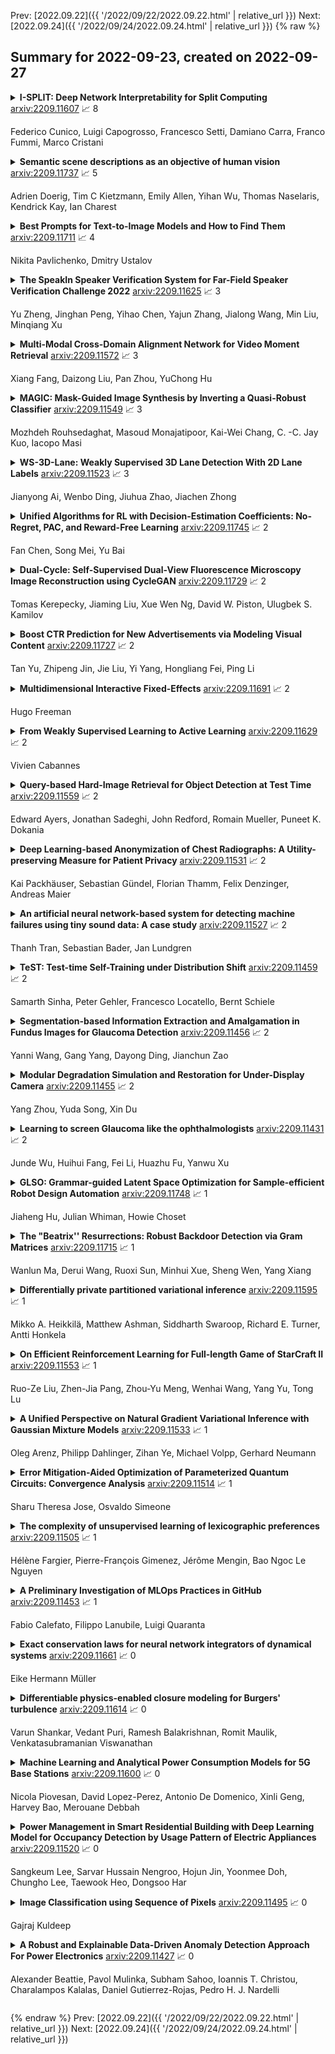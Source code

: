 Prev: [2022.09.22]({{ '/2022/09/22/2022.09.22.html' | relative_url }})  Next: [2022.09.24]({{ '/2022/09/24/2022.09.24.html' | relative_url }})
{% raw %}
## Summary for 2022-09-23, created on 2022-09-27


<details><summary><b>I-SPLIT: Deep Network Interpretability for Split Computing</b>
<a href="https://arxiv.org/abs/2209.11607">arxiv:2209.11607</a>
&#x1F4C8; 8 <br>
<p>Federico Cunico, Luigi Capogrosso, Francesco Setti, Damiano Carra, Franco Fummi, Marco Cristani</p></summary>
<p>

**Abstract:** This work makes a substantial step in the field of split computing, i.e., how to split a deep neural network to host its early part on an embedded device and the rest on a server. So far, potential split locations have been identified exploiting uniquely architectural aspects, i.e., based on the layer sizes. Under this paradigm, the efficacy of the split in terms of accuracy can be evaluated only after having performed the split and retrained the entire pipeline, making an exhaustive evaluation of all the plausible splitting points prohibitive in terms of time. Here we show that not only the architecture of the layers does matter, but the importance of the neurons contained therein too. A neuron is important if its gradient with respect to the correct class decision is high. It follows that a split should be applied right after a layer with a high density of important neurons, in order to preserve the information flowing until then. Upon this idea, we propose Interpretable Split (I-SPLIT): a procedure that identifies the most suitable splitting points by providing a reliable prediction on how well this split will perform in terms of classification accuracy, beforehand of its effective implementation. As a further major contribution of I-SPLIT, we show that the best choice for the splitting point on a multiclass categorization problem depends also on which specific classes the network has to deal with. Exhaustive experiments have been carried out on two networks, VGG16 and ResNet-50, and three datasets, Tiny-Imagenet-200, notMNIST, and Chest X-Ray Pneumonia. The source code is available at https://github.com/vips4/I-Split.

</p>
</details>

<details><summary><b>Semantic scene descriptions as an objective of human vision</b>
<a href="https://arxiv.org/abs/2209.11737">arxiv:2209.11737</a>
&#x1F4C8; 5 <br>
<p>Adrien Doerig, Tim C Kietzmann, Emily Allen, Yihan Wu, Thomas Naselaris, Kendrick Kay, Ian Charest</p></summary>
<p>

**Abstract:** Interpreting the meaning of a visual scene requires not only identification of its constituent objects, but also a rich semantic characterization of object interrelations. Here, we study the neural mechanisms underlying visuo-semantic transformations by applying modern computational techniques to a large-scale 7T fMRI dataset of human brain responses elicited by complex natural scenes. Using semantic embeddings obtained by applying linguistic deep learning models to human-generated scene descriptions, we identify a widely distributed network of brain regions that encode semantic scene descriptions. Importantly, these semantic embeddings better explain activity in these regions than traditional object category labels. In addition, they are effective predictors of activity despite the fact that the participants did not actively engage in a semantic task, suggesting that visuo-semantic transformations are a default mode of vision. In support of this view, we then show that highly accurate reconstructions of scene captions can be directly linearly decoded from patterns of brain activity. Finally, a recurrent convolutional neural network trained on semantic embeddings further outperforms semantic embeddings in predicting brain activity, providing a mechanistic model of the brain's visuo-semantic transformations. Together, these experimental and computational results suggest that transforming visual input into rich semantic scene descriptions may be a central objective of the visual system, and that focusing efforts on this new objective may lead to improved models of visual information processing in the human brain.

</p>
</details>

<details><summary><b>Best Prompts for Text-to-Image Models and How to Find Them</b>
<a href="https://arxiv.org/abs/2209.11711">arxiv:2209.11711</a>
&#x1F4C8; 4 <br>
<p>Nikita Pavlichenko, Dmitry Ustalov</p></summary>
<p>

**Abstract:** Recent progress in generative models, especially in text-guided diffusion models, has enabled the production of aesthetically-pleasing imagery resembling the works of professional human artists. However, one has to carefully compose the textual description, called the prompt, and augment it with a set of clarifying keywords. Since aesthetics are challenging to evaluate computationally, human feedback is needed to determine the optimal prompt formulation and keyword combination. In this paper, we present a human-in-the-loop approach to learning the most useful combination of prompt keywords using a genetic algorithm. We also show how such an approach can improve the aesthetic appeal of images depicting the same descriptions.

</p>
</details>

<details><summary><b>The SpeakIn Speaker Verification System for Far-Field Speaker Verification Challenge 2022</b>
<a href="https://arxiv.org/abs/2209.11625">arxiv:2209.11625</a>
&#x1F4C8; 3 <br>
<p>Yu Zheng, Jinghan Peng, Yihao Chen, Yajun Zhang, Jialong Wang, Min Liu, Minqiang Xu</p></summary>
<p>

**Abstract:** This paper describes speaker verification (SV) systems submitted by the SpeakIn team to the Task 1 and Task 2 of the Far-Field Speaker Verification Challenge 2022 (FFSVC2022). SV tasks of the challenge focus on the problem of fully supervised far-field speaker verification (Task 1) and semi-supervised far-field speaker verification (Task 2). In Task 1, we used the VoxCeleb and FFSVC2020 datasets as train datasets. And for Task 2, we only used the VoxCeleb dataset as train set. The ResNet-based and RepVGG-based architectures were developed for this challenge. Global statistic pooling structure and MQMHA pooling structure were used to aggregate the frame-level features across time to obtain utterance-level representation. We adopted AM-Softmax and AAM-Softmax to classify the resulting embeddings. We innovatively propose a staged transfer learning method. In the pre-training stage we reserve the speaker weights, and there are no positive samples to train them in this stage. Then we fine-tune these weights with both positive and negative samples in the second stage. Compared with the traditional transfer learning strategy, this strategy can better improve the model performance. The Sub-Mean and AS-Norm backend methods were used to solve the problem of domain mismatch. In the fusion stage, three models were fused in Task1 and two models were fused in Task2. On the FFSVC2022 leaderboard, the EER of our submission is 3.0049% and the corresponding minDCF is 0.2938 in Task1. In Task2, EER and minDCF are 6.2060% and 0.5232 respectively. Our approach leads to excellent performance and ranks 1st in both challenge tasks.

</p>
</details>

<details><summary><b>Multi-Modal Cross-Domain Alignment Network for Video Moment Retrieval</b>
<a href="https://arxiv.org/abs/2209.11572">arxiv:2209.11572</a>
&#x1F4C8; 3 <br>
<p>Xiang Fang, Daizong Liu, Pan Zhou, YuChong Hu</p></summary>
<p>

**Abstract:** As an increasingly popular task in multimedia information retrieval, video moment retrieval (VMR) aims to localize the target moment from an untrimmed video according to a given language query. Most previous methods depend heavily on numerous manual annotations (i.e., moment boundaries), which are extremely expensive to acquire in practice. In addition, due to the domain gap between different datasets, directly applying these pre-trained models to an unseen domain leads to a significant performance drop. In this paper, we focus on a novel task: cross-domain VMR, where fully-annotated datasets are available in one domain (``source domain''), but the domain of interest (``target domain'') only contains unannotated datasets. As far as we know, we present the first study on cross-domain VMR. To address this new task, we propose a novel Multi-Modal Cross-Domain Alignment (MMCDA) network to transfer the annotation knowledge from the source domain to the target domain. However, due to the domain discrepancy between the source and target domains and the semantic gap between videos and queries, directly applying trained models to the target domain generally leads to a performance drop. To solve this problem, we develop three novel modules: (i) a domain alignment module is designed to align the feature distributions between different domains of each modality; (ii) a cross-modal alignment module aims to map both video and query features into a joint embedding space and to align the feature distributions between different modalities in the target domain; (iii) a specific alignment module tries to obtain the fine-grained similarity between a specific frame and the given query for optimal localization. By jointly training these three modules, our MMCDA can learn domain-invariant and semantic-aligned cross-modal representations.

</p>
</details>

<details><summary><b>MAGIC: Mask-Guided Image Synthesis by Inverting a Quasi-Robust Classifier</b>
<a href="https://arxiv.org/abs/2209.11549">arxiv:2209.11549</a>
&#x1F4C8; 3 <br>
<p>Mozhdeh Rouhsedaghat, Masoud Monajatipoor, Kai-Wei Chang, C. -C. Jay Kuo, Iacopo Masi</p></summary>
<p>

**Abstract:** We offer a method for one-shot image synthesis that allows controlling manipulations of a single image by inverting a quasi-robust classifier equipped with strong regularizers. Our proposed method, entitled Magic, samples structured gradients from a pre-trained quasi-robust classifier to better preserve the input semantics while preserving its classification accuracy, thereby guaranteeing credibility in the synthesis. Unlike current methods that use complex primitives to supervise the process or use attention maps as a weak supervisory signal, Magic aggregates gradients over the input, driven by a guide binary mask that enforces a strong, spatial prior. Magic implements a series of manipulations with a single framework achieving shape and location control, intense non-rigid shape deformations, and copy/move operations in the presence of repeating objects and gives users firm control over the synthesis by requiring simply specifying binary guide masks. Our study and findings are supported by various qualitative comparisons with the state-of-the-art on the same images sampled from ImageNet and quantitative analysis using machine perception along with a user survey of 100+ participants that endorse our synthesis quality.

</p>
</details>

<details><summary><b>WS-3D-Lane: Weakly Supervised 3D Lane Detection With 2D Lane Labels</b>
<a href="https://arxiv.org/abs/2209.11523">arxiv:2209.11523</a>
&#x1F4C8; 3 <br>
<p>Jianyong Ai, Wenbo Ding, Jiuhua Zhao, Jiachen Zhong</p></summary>
<p>

**Abstract:** Compared to 2D lanes, real 3D lane data is difficult to collect accurately. In this paper, we propose a novel method for training 3D lanes with only 2D lane labels, called weakly supervised 3D lane detection WS-3D-Lane. By assumptions of constant lane width and equal height on adjacent lanes, we indirectly supervise 3D lane heights in the training. To overcome the problem of the dynamic change of the camera pitch during data collection, a camera pitch self-calibration method is proposed. In anchor representation, we propose a double-layer anchor with a improved non-maximum suppression (NMS) method, which enables the anchor-based method to predict two lane lines that are close. Experiments are conducted on the base of 3D-LaneNet under two supervision methods. Under weakly supervised setting, our WS-3D-Lane outperforms previous 3D-LaneNet: F-score rises to 92.3% on Apollo 3D synthetic dataset, and F1 rises to 74.5% on ONCE-3DLanes. Meanwhile, WS-3D-Lane in purely supervised setting makes more increments and outperforms state-of-the-art. To the best of our knowledge, WS-3D-Lane is the first try of 3D lane detection under weakly supervised setting.

</p>
</details>

<details><summary><b>Unified Algorithms for RL with Decision-Estimation Coefficients: No-Regret, PAC, and Reward-Free Learning</b>
<a href="https://arxiv.org/abs/2209.11745">arxiv:2209.11745</a>
&#x1F4C8; 2 <br>
<p>Fan Chen, Song Mei, Yu Bai</p></summary>
<p>

**Abstract:** Finding unified complexity measures and algorithms for sample-efficient learning is a central topic of research in reinforcement learning (RL). The Decision-Estimation Coefficient (DEC) is recently proposed by Foster et al. (2021) as a necessary and sufficient complexity measure for sample-efficient no-regret RL. This paper makes progress towards a unified theory for RL with the DEC framework. First, we propose two new DEC-type complexity measures: Explorative DEC (EDEC), and Reward-Free DEC (RFDEC). We show that they are necessary and sufficient for sample-efficient PAC learning and reward-free learning, thereby extending the original DEC which only captures no-regret learning. Next, we design new unified sample-efficient algorithms for all three learning goals. Our algorithms instantiate variants of the Estimation-To-Decisions (E2D) meta-algorithm with a strong and general model estimation subroutine. Even in the no-regret setting, our algorithm E2D-TA improves upon the algorithms of Foster et al. (2021) which require either bounding a variant of the DEC which may be prohibitively large, or designing problem-specific estimation subroutines. As applications, we recover existing and obtain new sample-efficient learning results for a wide range of tractable RL problems using essentially a single algorithm. Finally, as a connection, we re-analyze two existing optimistic model-based algorithms based on Posterior Sampling or Maximum Likelihood Estimation, showing that they enjoy similar regret bounds as E2D-TA under similar structural conditions as the DEC.

</p>
</details>

<details><summary><b>Dual-Cycle: Self-Supervised Dual-View Fluorescence Microscopy Image Reconstruction using CycleGAN</b>
<a href="https://arxiv.org/abs/2209.11729">arxiv:2209.11729</a>
&#x1F4C8; 2 <br>
<p>Tomas Kerepecky, Jiaming Liu, Xue Wen Ng, David W. Piston, Ulugbek S. Kamilov</p></summary>
<p>

**Abstract:** Three-dimensional fluorescence microscopy often suffers from anisotropy, where the resolution along the axial direction is lower than that within the lateral imaging plane. We address this issue by presenting Dual-Cycle, a new framework for joint deconvolution and fusion of dual-view fluorescence images. Inspired by the recent Neuroclear method, Dual-Cycle is designed as a cycle-consistent generative network trained in a self-supervised fashion by combining a dual-view generator and prior-guided degradation model. We validate Dual-Cycle on both synthetic and real data showing its state-of-the-art performance without any external training data.

</p>
</details>

<details><summary><b>Boost CTR Prediction for New Advertisements via Modeling Visual Content</b>
<a href="https://arxiv.org/abs/2209.11727">arxiv:2209.11727</a>
&#x1F4C8; 2 <br>
<p>Tan Yu, Zhipeng Jin, Jie Liu, Yi Yang, Hongliang Fei, Ping Li</p></summary>
<p>

**Abstract:** Existing advertisements click-through rate (CTR) prediction models are mainly dependent on behavior ID features, which are learned based on the historical user-ad interactions. Nevertheless, behavior ID features relying on historical user behaviors are not feasible to describe new ads without previous interactions with users. To overcome the limitations of behavior ID features in modeling new ads, we exploit the visual content in ads to boost the performance of CTR prediction models. Specifically, we map each ad into a set of visual IDs based on its visual content. These visual IDs are further used for generating the visual embedding for enhancing CTR prediction models. We formulate the learning of visual IDs into a supervised quantization problem. Due to a lack of class labels for commercial images in advertisements, we exploit image textual descriptions as the supervision to optimize the image extractor for generating effective visual IDs. Meanwhile, since the hard quantization is non-differentiable, we soften the quantization operation to make it support the end-to-end network training. After mapping each image into visual IDs, we learn the embedding for each visual ID based on the historical user-ad interactions accumulated in the past. Since the visual ID embedding depends only on the visual content, it generalizes well to new ads. Meanwhile, the visual ID embedding complements the ad behavior ID embedding. Thus, it can considerably boost the performance of the CTR prediction models previously relying on behavior ID features for both new ads and ads that have accumulated rich user behaviors. After incorporating the visual ID embedding in the CTR prediction model of Baidu online advertising, the average CTR of ads improves by 1.46%, and the total charge increases by 1.10%.

</p>
</details>

<details><summary><b>Multidimensional Interactive Fixed-Effects</b>
<a href="https://arxiv.org/abs/2209.11691">arxiv:2209.11691</a>
&#x1F4C8; 2 <br>
<p>Hugo Freeman</p></summary>
<p>

**Abstract:** This paper studies a linear and additively separable model for multidimensional panel data of three or more dimensions with unobserved interactive fixed effects. Two approaches are considered to account for these unobserved interactive fixed-effects when estimating coefficients on the observed covariates. First, the model is embedded within the standard two-dimensional panel framework and restrictions are derived under which the factor structure methods in Bai (2009) lead to consistent estimation of model parameters. The second approach considers group fixed-effects and kernel methods that are more robust to the multidimensional nature of the problem. Theoretical results and simulations show the benefit of standard two-dimensional panel methods when the structure of the interactive fixed-effect term is known, but also highlight how the group fixed-effects and kernel methods perform well without knowledge of this structure. The methods are implemented to estimate the demand elasticity for beer under a handful of models for demand.

</p>
</details>

<details><summary><b>From Weakly Supervised Learning to Active Learning</b>
<a href="https://arxiv.org/abs/2209.11629">arxiv:2209.11629</a>
&#x1F4C8; 2 <br>
<p>Vivien Cabannes</p></summary>
<p>

**Abstract:** Applied mathematics and machine computations have raised a lot of hope since the recent success of supervised learning. Many practitioners in industries have been trying to switch from their old paradigms to machine learning. Interestingly, those data scientists spend more time scrapping, annotating and cleaning data than fine-tuning models. This thesis is motivated by the following question: can we derive a more generic framework than the one of supervised learning in order to learn from clutter data?
  This question is approached through the lens of weakly supervised learning, assuming that the bottleneck of data collection lies in annotation. We model weak supervision as giving, rather than a unique target, a set of target candidates. We argue that one should look for an ``optimistic'' function that matches most of the observations. This allows us to derive a principle to disambiguate partial labels. We also discuss the advantage to incorporate unsupervised learning techniques into our framework, in particular manifold regularization approached through diffusion techniques, for which we derived a new algorithm that scales better with input dimension then the baseline method.
  Finally, we switch from passive to active weakly supervised learning, introducing the ``active labeling'' framework, in which a practitioner can query weak information about chosen data. Among others, we leverage the fact that one does not need full information to access stochastic gradients and perform stochastic gradient descent.

</p>
</details>

<details><summary><b>Query-based Hard-Image Retrieval for Object Detection at Test Time</b>
<a href="https://arxiv.org/abs/2209.11559">arxiv:2209.11559</a>
&#x1F4C8; 2 <br>
<p>Edward Ayers, Jonathan Sadeghi, John Redford, Romain Mueller, Puneet K. Dokania</p></summary>
<p>

**Abstract:** There is a longstanding interest in capturing the error behaviour of object detectors by finding images where their performance is likely to be unsatisfactory. In real-world applications such as autonomous driving, it is also crucial to characterise potential failures beyond simple requirements of detection performance. For example, a missed detection of a pedestrian close to an ego vehicle will generally require closer inspection than a missed detection of a car in the distance. The problem of predicting such potential failures at test time has largely been overlooked in the literature and conventional approaches based on detection uncertainty fall short in that they are agnostic to such fine-grained characterisation of errors. In this work, we propose to reformulate the problem of finding "hard" images as a query-based hard image retrieval task, where queries are specific definitions of "hardness", and offer a simple and intuitive method that can solve this task for a large family of queries. Our method is entirely post-hoc, does not require ground-truth annotations, is independent of the choice of a detector, and relies on an efficient Monte Carlo estimation that uses a simple stochastic model in place of the ground-truth. We show experimentally that it can be applied successfully to a wide variety of queries for which it can reliably identify hard images for a given detector without any labelled data. We provide results on ranking and classification tasks using the widely used RetinaNet, Faster-RCNN, Mask-RCNN, and Cascade Mask-RCNN object detectors.

</p>
</details>

<details><summary><b>Deep Learning-based Anonymization of Chest Radiographs: A Utility-preserving Measure for Patient Privacy</b>
<a href="https://arxiv.org/abs/2209.11531">arxiv:2209.11531</a>
&#x1F4C8; 2 <br>
<p>Kai Packhäuser, Sebastian Gündel, Florian Thamm, Felix Denzinger, Andreas Maier</p></summary>
<p>

**Abstract:** Robust and reliable anonymization of chest radiographs constitutes an essential step before publishing large datasets of such for research purposes. The conventional anonymization process is carried out by obscuring personal information in the images with black boxes and removing or replacing meta-information. However, such simple measures retain biometric information in the chest radiographs, allowing patients to be re-identified by a linkage attack. Therefore, we see an urgent need to obfuscate the biometric information appearing in the images. To the best of our knowledge, we propose the first deep learning-based approach to targetedly anonymize chest radiographs while maintaining data utility for diagnostic and machine learning purposes. Our model architecture is a composition of three independent neural networks that, when collectively used, allow for learning a deformation field that is able to impede patient re-identification. The individual influence of each component is investigated with an ablation study. Quantitative results on the ChestX-ray14 dataset show a reduction of patient re-identification from 81.8% to 58.6% in the area under the receiver operating characteristic curve (AUC) with little impact on the abnormality classification performance. This indicates the ability to preserve underlying abnormality patterns while increasing patient privacy. Furthermore, we compare the proposed deep learning-based anonymization approach with differentially private image pixelization, and demonstrate the superiority of our method towards resolving the privacy-utility trade-off for chest radiographs.

</p>
</details>

<details><summary><b>An artificial neural network-based system for detecting machine failures using tiny sound data: A case study</b>
<a href="https://arxiv.org/abs/2209.11527">arxiv:2209.11527</a>
&#x1F4C8; 2 <br>
<p>Thanh Tran, Sebastian Bader, Jan Lundgren</p></summary>
<p>

**Abstract:** In an effort to advocate the research for a deep learning-based machine failure detection system, we present a case study of our proposed system based on a tiny sound dataset. Our case study investigates a variational autoencoder (VAE) for augmenting a small drill sound dataset from Valmet AB. A Valmet dataset contains 134 sounds that have been divided into two categories: "Anomaly" and "Normal" recorded from a drilling machine in Valmet AB, a company in Sundsvall, Sweden that supplies equipment and processes for the production of biofuels. Using deep learning models to detect failure drills on such a small sound dataset is typically unsuccessful. We employed a VAE to increase the number of sounds in the tiny dataset by synthesizing new sounds from original sounds. The augmented dataset was created by combining these synthesized sounds with the original sounds. We used a high-pass filter with a passband frequency of 1000 Hz and a low-pass filter with a passband frequency of 22\kern 0.16667em000 Hz to pre-process sounds in the augmented dataset before transforming them to Mel spectrograms. The pre-trained 2D-CNN Alexnet was then trained using these Mel spectrograms. When compared to using the original tiny sound dataset to train pre-trained Alexnet, using the augmented sound dataset enhanced the CNN model's classification results by 6.62\%(94.12\% when trained on the augmented dataset versus 87.5\% when trained on the original dataset).

</p>
</details>

<details><summary><b>TeST: Test-time Self-Training under Distribution Shift</b>
<a href="https://arxiv.org/abs/2209.11459">arxiv:2209.11459</a>
&#x1F4C8; 2 <br>
<p>Samarth Sinha, Peter Gehler, Francesco Locatello, Bernt Schiele</p></summary>
<p>

**Abstract:** Despite their recent success, deep neural networks continue to perform poorly when they encounter distribution shifts at test time. Many recently proposed approaches try to counter this by aligning the model to the new distribution prior to inference. With no labels available this requires unsupervised objectives to adapt the model on the observed test data. In this paper, we propose Test-Time Self-Training (TeST): a technique that takes as input a model trained on some source data and a novel data distribution at test time, and learns invariant and robust representations using a student-teacher framework. We find that models adapted using TeST significantly improve over baseline test-time adaptation algorithms. TeST achieves competitive performance to modern domain adaptation algorithms, while having access to 5-10x less data at time of adaption. We thoroughly evaluate a variety of baselines on two tasks: object detection and image segmentation and find that models adapted with TeST. We find that TeST sets the new state-of-the art for test-time domain adaptation algorithms.

</p>
</details>

<details><summary><b>Segmentation-based Information Extraction and Amalgamation in Fundus Images for Glaucoma Detection</b>
<a href="https://arxiv.org/abs/2209.11456">arxiv:2209.11456</a>
&#x1F4C8; 2 <br>
<p>Yanni Wang, Gang Yang, Dayong Ding, Jianchun Zao</p></summary>
<p>

**Abstract:** Glaucoma is a severe blinding disease, for which automatic detection methods are urgently needed to alleviate the scarcity of ophthalmologists. Many works have proposed to employ deep learning methods that involve the segmentation of optic disc and cup for glaucoma detection, in which the segmentation process is often considered merely as an upstream sub-task. The relationship between fundus images and segmentation masks in terms of joint decision-making in glaucoma assessment is rarely explored. We propose a novel segmentation-based information extraction and amalgamation method for the task of glaucoma detection, which leverages the robustness of segmentation masks without disregarding the rich information in the original fundus images. Experimental results on both private and public datasets demonstrate that our proposed method outperforms all models that utilize solely either fundus images or masks.

</p>
</details>

<details><summary><b>Modular Degradation Simulation and Restoration for Under-Display Camera</b>
<a href="https://arxiv.org/abs/2209.11455">arxiv:2209.11455</a>
&#x1F4C8; 2 <br>
<p>Yang Zhou, Yuda Song, Xin Du</p></summary>
<p>

**Abstract:** Under-display camera (UDC) provides an elegant solution for full-screen smartphones. However, UDC captured images suffer from severe degradation since sensors lie under the display. Although this issue can be tackled by image restoration networks, these networks require large-scale image pairs for training. To this end, we propose a modular network dubbed MPGNet trained using the generative adversarial network (GAN) framework for simulating UDC imaging. Specifically, we note that the UDC imaging degradation process contains brightness attenuation, blurring, and noise corruption. Thus we model each degradation with a characteristic-related modular network, and all modular networks are cascaded to form the generator. Together with a pixel-wise discriminator and supervised loss, we can train the generator to simulate the UDC imaging degradation process. Furthermore, we present a Transformer-style network named DWFormer for UDC image restoration. For practical purposes, we use depth-wise convolution instead of the multi-head self-attention to aggregate local spatial information. Moreover, we propose a novel channel attention module to aggregate global information, which is critical for brightness recovery. We conduct evaluations on the UDC benchmark, and our method surpasses the previous state-of-the-art models by 1.23 dB on the P-OLED track and 0.71 dB on the T-OLED track, respectively.

</p>
</details>

<details><summary><b>Learning to screen Glaucoma like the ophthalmologists</b>
<a href="https://arxiv.org/abs/2209.11431">arxiv:2209.11431</a>
&#x1F4C8; 2 <br>
<p>Junde Wu, Huihui Fang, Fei Li, Huazhu Fu, Yanwu Xu</p></summary>
<p>

**Abstract:** GAMMA Challenge is organized to encourage the AI models to screen the glaucoma from a combination of 2D fundus image and 3D optical coherence tomography volume, like the ophthalmologists.

</p>
</details>

<details><summary><b>GLSO: Grammar-guided Latent Space Optimization for Sample-efficient Robot Design Automation</b>
<a href="https://arxiv.org/abs/2209.11748">arxiv:2209.11748</a>
&#x1F4C8; 1 <br>
<p>Jiaheng Hu, Julian Whiman, Howie Choset</p></summary>
<p>

**Abstract:** Robots have been used in all sorts of automation, and yet the design of robots remains mainly a manual task. We seek to provide design tools to automate the design of robots themselves. An important challenge in robot design automation is the large and complex design search space which grows exponentially with the number of components, making optimization difficult and sample inefficient. In this work, we present Grammar-guided Latent Space Optimization (GLSO), a framework that transforms design automation into a low-dimensional continuous optimization problem by training a graph variational autoencoder (VAE) to learn a mapping between the graph-structured design space and a continuous latent space. This transformation allows optimization to be conducted in a continuous latent space, where sample efficiency can be significantly boosted by applying algorithms such as Bayesian Optimization. GLSO guides training of the VAE using graph grammar rules and robot world space features, such that the learned latent space focus on valid robots and is easier for the optimization algorithm to explore. Importantly, the trained VAE can be reused to search for designs specialized to multiple different tasks without retraining. We evaluate GLSO by designing robots for a set of locomotion tasks in simulation, and demonstrate that our method outperforms related state-of-the-art robot design automation methods.

</p>
</details>

<details><summary><b>The "Beatrix'' Resurrections: Robust Backdoor Detection via Gram Matrices</b>
<a href="https://arxiv.org/abs/2209.11715">arxiv:2209.11715</a>
&#x1F4C8; 1 <br>
<p>Wanlun Ma, Derui Wang, Ruoxi Sun, Minhui Xue, Sheng Wen, Yang Xiang</p></summary>
<p>

**Abstract:** Deep Neural Networks (DNNs) are susceptible to backdoor attacks during training. The model corrupted in this way functions normally, but when triggered by certain patterns in the input, produces a predefined target label. Existing defenses usually rely on the assumption of the universal backdoor setting in which poisoned samples share the same uniform trigger. However, recent advanced backdoor attacks show that this assumption is no longer valid in dynamic backdoors where the triggers vary from input to input, thereby defeating the existing defenses.
  In this work, we propose a novel technique, Beatrix (backdoor detection via Gram matrix). Beatrix utilizes Gram matrix to capture not only the feature correlations but also the appropriately high-order information of the representations. By learning class-conditional statistics from activation patterns of normal samples, Beatrix can identify poisoned samples by capturing the anomalies in activation patterns. To further improve the performance in identifying target labels, Beatrix leverages kernel-based testing without making any prior assumptions on representation distribution. We demonstrate the effectiveness of our method through extensive evaluation and comparison with state-of-the-art defensive techniques. The experimental results show that our approach achieves an F1 score of 91.1% in detecting dynamic backdoors, while the state of the art can only reach 36.9%.

</p>
</details>

<details><summary><b>Differentially private partitioned variational inference</b>
<a href="https://arxiv.org/abs/2209.11595">arxiv:2209.11595</a>
&#x1F4C8; 1 <br>
<p>Mikko A. Heikkilä, Matthew Ashman, Siddharth Swaroop, Richard E. Turner, Antti Honkela</p></summary>
<p>

**Abstract:** Learning a privacy-preserving model from distributed sensitive data is an increasingly important problem, often formulated in the federated learning context. Variational inference has recently been extended to the non-private federated learning setting via the partitioned variational inference algorithm. For privacy protection, the current gold standard is called differential privacy. Differential privacy guarantees privacy in a strong, mathematically clearly defined sense.
  In this paper, we present differentially private partitioned variational inference, the first general framework for learning a variational approximation to a Bayesian posterior distribution in the federated learning setting while minimising the number of communication rounds and providing differential privacy guarantees for data subjects.
  We propose three alternative implementations in the general framework, one based on perturbing local optimisation done by individual parties, and two based on perturbing global updates (one using a version of federated averaging, one adding virtual parties to the protocol), and compare their properties both theoretically and empirically. We show that perturbing the local optimisation works well with simple and complex models as long as each party has enough local data. However, the privacy is always guaranteed independently by each party. In contrast, perturbing the global updates works best with relatively simple models. Given access to suitable secure primitives, such as secure aggregation or secure shuffling, the performance can be improved by all parties guaranteeing privacy jointly.

</p>
</details>

<details><summary><b>On Efficient Reinforcement Learning for Full-length Game of StarCraft II</b>
<a href="https://arxiv.org/abs/2209.11553">arxiv:2209.11553</a>
&#x1F4C8; 1 <br>
<p>Ruo-Ze Liu, Zhen-Jia Pang, Zhou-Yu Meng, Wenhai Wang, Yang Yu, Tong Lu</p></summary>
<p>

**Abstract:** StarCraft II (SC2) poses a grand challenge for reinforcement learning (RL), of which the main difficulties include huge state space, varying action space, and a long time horizon. In this work, we investigate a set of RL techniques for the full-length game of StarCraft II. We investigate a hierarchical RL approach involving extracted macro-actions and a hierarchical architecture of neural networks. We investigate a curriculum transfer training procedure and train the agent on a single machine with 4 GPUs and 48 CPU threads. On a 64x64 map and using restrictive units, we achieve a win rate of 99% against the level-1 built-in AI. Through the curriculum transfer learning algorithm and a mixture of combat models, we achieve a 93% win rate against the most difficult non-cheating level built-in AI (level-7). In this extended version of the paper, we improve our architecture to train the agent against the cheating level AIs and achieve the win rate against the level-8, level-9, and level-10 AIs as 96%, 97%, and 94%, respectively. Our codes are at https://github.com/liuruoze/HierNet-SC2. To provide a baseline referring the AlphaStar for our work as well as the research and open-source community, we reproduce a scaled-down version of it, mini-AlphaStar (mAS). The latest version of mAS is 1.07, which can be trained on the raw action space which has 564 actions. It is designed to run training on a single common machine, by making the hyper-parameters adjustable. We then compare our work with mAS using the same resources and show that our method is more effective. The codes of mini-AlphaStar are at https://github.com/liuruoze/mini-AlphaStar. We hope our study could shed some light on the future research of efficient reinforcement learning on SC2 and other large-scale games.

</p>
</details>

<details><summary><b>A Unified Perspective on Natural Gradient Variational Inference with Gaussian Mixture Models</b>
<a href="https://arxiv.org/abs/2209.11533">arxiv:2209.11533</a>
&#x1F4C8; 1 <br>
<p>Oleg Arenz, Philipp Dahlinger, Zihan Ye, Michael Volpp, Gerhard Neumann</p></summary>
<p>

**Abstract:** Variational inference with Gaussian mixture models (GMMs) enables learning of highly-tractable yet multi-modal approximations of intractable target distributions. GMMs are particular relevant for problem settings with up to a few hundred dimensions, for example in robotics, for modelling distributions over trajectories or joint distributions. This work focuses on two very effective methods for GMM-based variational inference that both employ independent natural gradient updates for the individual components and the categorical distribution of the weights. We show for the first time, that their derived updates are equivalent, although their practical implementations and theoretical guarantees differ. We identify several design choices that distinguish both approaches, namely with respect to sample selection, natural gradient estimation, stepsize adaptation, and whether trust regions are enforced or the number of components adapted. We perform extensive ablations on these design choices and show that they strongly affect the efficiency of the optimization and the variability of the learned distribution. Based on our insights, we propose a novel instantiation of our generalized framework, that combines first-order natural gradient estimates with trust-regions and component adaption, and significantly outperforms both previous methods in all our experiments.

</p>
</details>

<details><summary><b>Error Mitigation-Aided Optimization of Parameterized Quantum Circuits: Convergence Analysis</b>
<a href="https://arxiv.org/abs/2209.11514">arxiv:2209.11514</a>
&#x1F4C8; 1 <br>
<p>Sharu Theresa Jose, Osvaldo Simeone</p></summary>
<p>

**Abstract:** Variational quantum algorithms (VQAs) offer the most promising path to obtaining quantum advantages via noisy intermediate-scale quantum (NISQ) processors. Such systems leverage classical optimization to tune the parameters of a parameterized quantum circuit (PQC). The goal is minimizing a cost function that depends on measurement outputs obtained from the PQC. Optimization is typically implemented via stochastic gradient descent (SGD). On NISQ computers, gate noise due to imperfections and decoherence affects the stochastic gradient estimates by introducing a bias. Quantum error mitigation (QEM) techniques can reduce the estimation bias without requiring any increase in the number of qubits, but they in turn cause an increase in the variance of the gradient estimates. This work studies the impact of quantum gate noise on the convergence of SGD for the variational eigensolver (VQE), a fundamental instance of VQAs. The main goal is ascertaining conditions under which QEM can enhance the performance of SGD for VQEs. It is shown that quantum gate noise induces a non-zero error-floor on the convergence error of SGD (evaluated with respect to a reference noiseless PQC), which depends on the number of noisy gates, the strength of the noise, as well as the eigenspectrum of the observable being measured and minimized. In contrast, with QEM, any arbitrarily small error can be obtained. Furthermore, for error levels attainable with or without QEM, QEM can reduce the number of required iterations, but only as long as the quantum noise level is sufficiently small, and a sufficiently large number of measurements is allowed at each SGD iteration. Numerical examples for a max-cut problem corroborate the main theoretical findings.

</p>
</details>

<details><summary><b>The complexity of unsupervised learning of lexicographic preferences</b>
<a href="https://arxiv.org/abs/2209.11505">arxiv:2209.11505</a>
&#x1F4C8; 1 <br>
<p>Hélène Fargier, Pierre-François Gimenez, Jérôme Mengin, Bao Ngoc Le Nguyen</p></summary>
<p>

**Abstract:** This paper considers the task of learning users' preferences on a combinatorial set of alternatives, as generally used by online configurators, for example. In many settings, only a set of selected alternatives during past interactions is available to the learner. Fargier et al. [2018] propose an approach to learn, in such a setting, a model of the users' preferences that ranks previously chosen alternatives as high as possible; and an algorithm to learn, in this setting, a particular model of preferences: lexicographic preferences trees (LP-trees). In this paper, we study complexity-theoretical problems related to this approach. We give an upper bound on the sample complexity of learning an LP-tree, which is logarithmic in the number of attributes. We also prove that computing the LP tree that minimises the empirical risk can be done in polynomial time when restricted to the class of linear LP-trees.

</p>
</details>

<details><summary><b>A Preliminary Investigation of MLOps Practices in GitHub</b>
<a href="https://arxiv.org/abs/2209.11453">arxiv:2209.11453</a>
&#x1F4C8; 1 <br>
<p>Fabio Calefato, Filippo Lanubile, Luigi Quaranta</p></summary>
<p>

**Abstract:** Background. The rapid and growing popularity of machine learning (ML) applications has led to an increasing interest in MLOps, that is, the practice of continuous integration and deployment (CI/CD) of ML-enabled systems. Aims. Since changes may affect not only the code but also the ML model parameters and the data themselves, the automation of traditional CI/CD needs to be extended to manage model retraining in production. Method. In this paper, we present an initial investigation of the MLOps practices implemented in a set of ML-enabled systems retrieved from GitHub, focusing on GitHub Actions and CML, two solutions to automate the development workflow. Results. Our preliminary results suggest that the adoption of MLOps workflows in open-source GitHub projects is currently rather limited. Conclusions. Issues are also identified, which can guide future research work.

</p>
</details>

<details><summary><b>Exact conservation laws for neural network integrators of dynamical systems</b>
<a href="https://arxiv.org/abs/2209.11661">arxiv:2209.11661</a>
&#x1F4C8; 0 <br>
<p>Eike Hermann Müller</p></summary>
<p>

**Abstract:** The solution of time dependent differential equations with neural networks has attracted a lot of attention recently. The central idea is to learn the laws that govern the evolution of the solution from data, which might be polluted with random noise. However, in contrast to other machine learning applications, usually a lot is known about the system at hand. For example, for many dynamical systems physical quantities such as energy or (angular) momentum are exactly conserved. Hence, the neural network has to learn these conservation laws from data and they will only be satisfied approximately due to finite training time and random noise. In this paper we present an alternative approach which uses Noether's Theorem to inherently incorporate conservation laws into the architecture of the neural network. We demonstrate that this leads to better predictions for three model systems: the motion of a non-relativistic particle in a three-dimensional Newtonian gravitational potential, the motion of a massive relativistic particle in the Schwarzschild metric and a system of two interacting particles in four dimensions.

</p>
</details>

<details><summary><b>Differentiable physics-enabled closure modeling for Burgers' turbulence</b>
<a href="https://arxiv.org/abs/2209.11614">arxiv:2209.11614</a>
&#x1F4C8; 0 <br>
<p>Varun Shankar, Vedant Puri, Ramesh Balakrishnan, Romit Maulik, Venkatasubramanian Viswanathan</p></summary>
<p>

**Abstract:** Data-driven turbulence modeling is experiencing a surge in interest following algorithmic and hardware developments in the data sciences. We discuss an approach using the differentiable physics paradigm that combines known physics with machine learning to develop closure models for Burgers' turbulence. We consider the 1D Burgers system as a prototypical test problem for modeling the unresolved terms in advection-dominated turbulence problems. We train a series of models that incorporate varying degrees of physical assumptions on an a posteriori loss function to test the efficacy of models across a range of system parameters, including viscosity, time, and grid resolution. We find that constraining models with inductive biases in the form of partial differential equations that contain known physics or existing closure approaches produces highly data-efficient, accurate, and generalizable models, outperforming state-of-the-art baselines. Addition of structure in the form of physics information also brings a level of interpretability to the models, potentially offering a stepping stone to the future of closure modeling.

</p>
</details>

<details><summary><b>Machine Learning and Analytical Power Consumption Models for 5G Base Stations</b>
<a href="https://arxiv.org/abs/2209.11600">arxiv:2209.11600</a>
&#x1F4C8; 0 <br>
<p>Nicola Piovesan, David Lopez-Perez, Antonio De Domenico, Xinli Geng, Harvey Bao, Merouane Debbah</p></summary>
<p>

**Abstract:** The energy consumption of the fifth generation(5G) of mobile networks is one of the major concerns of the telecom industry. However, there is not currently an accurate and tractable approach to evaluate 5G base stations (BSs) power consumption. In this article, we propose a novel model for a realistic characterisation of the power consumption of 5G multi-carrier BSs, which builds on a large data collection campaign. At first, we define a machine learning architecture that allows modelling multiple 5G BS products. Then, we exploit the knowledge gathered by this framework to derive a realistic and analytically tractable power consumption model, which can help driving both theoretical analyses as well as feature standardisation, development and optimisation frameworks. Notably, we demonstrate that such model has high precision, and it is able of capturing the benefits of energy saving mechanisms. We believe this analytical model represents a fundamental tool for understanding 5G BSs power consumption, and accurately optimising the network energy efficiency.

</p>
</details>

<details><summary><b>Power Management in Smart Residential Building with Deep Learning Model for Occupancy Detection by Usage Pattern of Electric Appliances</b>
<a href="https://arxiv.org/abs/2209.11520">arxiv:2209.11520</a>
&#x1F4C8; 0 <br>
<p>Sangkeum Lee, Sarvar Hussain Nengroo, Hojun Jin, Yoonmee Doh, Chungho Lee, Taewook Heo, Dongsoo Har</p></summary>
<p>

**Abstract:** With the growth of smart building applications, occupancy information in residential buildings is becoming more and more significant. In the context of the smart buildings' paradigm, this kind of information is required for a wide range of purposes, including enhancing energy efficiency and occupant comfort. In this study, occupancy detection in residential building is implemented using deep learning based on technical information of electric appliances. To this end, a novel approach of occupancy detection for smart residential building system is proposed. The dataset of electric appliances, sensors, light, and HVAC, which is measured by smart metering system and is collected from 50 households, is used for simulations. To classify the occupancy among datasets, the support vector machine and autoencoder algorithm are used. Confusion matrix is utilized for accuracy, precision, recall, and F1 to demonstrate the comparative performance of the proposed method in occupancy detection. The proposed algorithm achieves occupancy detection using technical information of electric appliances by 95.7~98.4%. To validate occupancy detection data, principal component analysis and the t-distributed stochastic neighbor embedding (t-SNE) algorithm are employed. Power consumption with renewable energy system is reduced to 11.1~13.1% in smart buildings by using occupancy detection.

</p>
</details>

<details><summary><b>Image Classification using Sequence of Pixels</b>
<a href="https://arxiv.org/abs/2209.11495">arxiv:2209.11495</a>
&#x1F4C8; 0 <br>
<p>Gajraj Kuldeep</p></summary>
<p>

**Abstract:** This study compares sequential image classification methods based on recurrent neural networks. We describe methods based on recurrent neural networks such as Long-Short-Term memory(LSTM), bidirectional Long-Short-Term memory(BiLSTM) architectures, etc. We also review the state-of-the-art sequential image classification architectures. We mainly focus on LSTM, BiLSTM, temporal convolution network, and independent recurrent neural network architecture in the study. It is known that RNN lacks in learning long-term dependencies in the input sequence. We use a simple feature construction method using orthogonal Ramanujan periodic transform on the input sequence. Experiments demonstrate that if these features are given to LSTM or BiLSTM networks, the performance increases drastically.
  Our focus in this study is to increase the training accuracy simultaneously reducing the training time for the LSTM and BiLSTM architecture, but not on pushing the state-of-the-art results, so we use simple LSTM/BiLSTM architecture. We compare sequential input with the constructed feature as input to single layer LSTM and BiLSTM network for MNIST and CIFAR datasets. We observe that sequential input to the LSTM network with 128 hidden unit training for five epochs results in training accuracy of 33% whereas constructed features as input to the same LSTM network results in training accuracy of 90% with 1/3 lesser time.

</p>
</details>

<details><summary><b>A Robust and Explainable Data-Driven Anomaly Detection Approach For Power Electronics</b>
<a href="https://arxiv.org/abs/2209.11427">arxiv:2209.11427</a>
&#x1F4C8; 0 <br>
<p>Alexander Beattie, Pavol Mulinka, Subham Sahoo, Ioannis T. Christou, Charalampos Kalalas, Daniel Gutierrez-Rojas, Pedro H. J. Nardelli</p></summary>
<p>

**Abstract:** Timely and accurate detection of anomalies in power electronics is becoming increasingly critical for maintaining complex production systems. Robust and explainable strategies help decrease system downtime and preempt or mitigate infrastructure cyberattacks. This work begins by explaining the types of uncertainty present in current datasets and machine learning algorithm outputs. Three techniques for combating these uncertainties are then introduced and analyzed. We further present two anomaly detection and classification approaches, namely the Matrix Profile algorithm and anomaly transformer, which are applied in the context of a power electronic converter dataset. Specifically, the Matrix Profile algorithm is shown to be well suited as a generalizable approach for detecting real-time anomalies in streaming time-series data. The STUMPY python library implementation of the iterative Matrix Profile is used for the creation of the detector. A series of custom filters is created and added to the detector to tune its sensitivity, recall, and detection accuracy. Our numerical results show that, with simple parameter tuning, the detector provides high accuracy and performance in a variety of fault scenarios.

</p>
</details>


{% endraw %}
Prev: [2022.09.22]({{ '/2022/09/22/2022.09.22.html' | relative_url }})  Next: [2022.09.24]({{ '/2022/09/24/2022.09.24.html' | relative_url }})